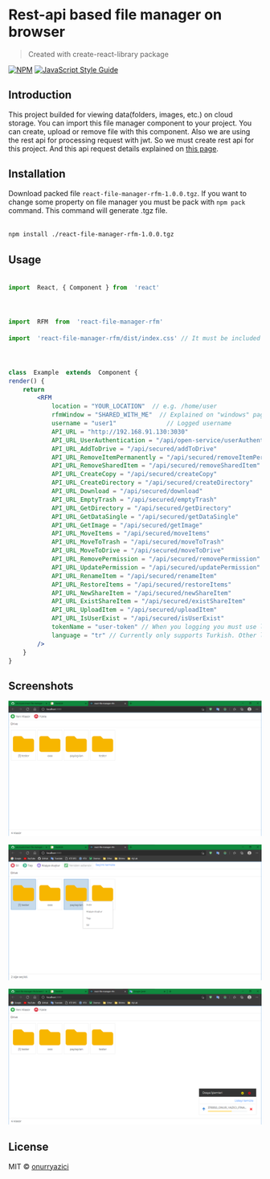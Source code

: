 
# Rest-api based file manager on browser

  

> Created with create-react-library package

  

[![NPM](https://img.shields.io/npm/v/react-file-manager-rfm.svg)](https://www.npmjs.com/package/react-file-manager-rfm) [![JavaScript Style Guide](https://img.shields.io/badge/code_style-standard-brightgreen.svg)](https://standardjs.com)

## Introduction

  

This project builded for viewing data(folders, images, etc.) on cloud storage. You can import this file manager component to your project. You can create, upload or remove file with this component. Also we are using the rest api for processing request with jwt. So we must create rest api for this project. And this api request details explained on <a href="https://github.com/onurryazici/react-file-manager-rfm/blob/main/docs/api.md">this page</a>.

  

## Installation

  

Download packed file `react-file-manager-rfm-1.0.0.tgz`. If you want to change some property on file manager you must be pack with `npm pack` command. This command will generate .tgz file.

```bash

npm install ./react-file-manager-rfm-1.0.0.tgz

```

## Usage

  
  

```jsx

import  React, { Component } from  'react'

  

import  RFM  from  'react-file-manager-rfm'

import  'react-file-manager-rfm/dist/index.css' // It must be included

  

class  Example  extends  Component {
render() {
	return  
		<RFM
			location = "YOUR_LOCATION"  // e.g. /home/user
			rfmWindow = "SHARED_WITH_ME"  // Explained on "windows" page
			username = "user1"  			// Logged username
			API_URL = "http://192.168.91.130:3030"
			API_URL_UserAuthentication = "/api/open-service/userAuthentication"
			API_URL_AddToDrive = "/api/secured/addToDrive"
			API_URL_RemoveItemPermanently = "/api/secured/removeItemPermanently"
			API_URL_RemoveSharedItem = "/api/secured/removeSharedItem"
			API_URL_CreateCopy = "/api/secured/createCopy"
			API_URL_CreateDirectory = "/api/secured/createDirectory"
			API_URL_Download = "/api/secured/download"
			API_URL_EmptyTrash = "/api/secured/emptyTrash"
			API_URL_GetDirectory = "/api/secured/getDirectory"
			API_URL_GetDataSingle = "/api/secured/getDataSingle"
			API_URL_GetImage = "/api/secured/getImage"
			API_URL_MoveItems = "/api/secured/moveItems"
			API_URL_MoveToTrash = "/api/secured/moveToTrash"
			API_URL_MoveToDrive = "/api/secured/moveToDrive"
			API_URL_RemovePermission = "/api/secured/removePermission"
			API_URL_UpdatePermission = "/api/secured/updatePermission"
			API_URL_RenameItem = "/api/secured/renameItem"
			API_URL_RestoreItems = "/api/secured/restoreItems"
			API_URL_NewShareItem = "/api/secured/newShareItem"
			API_URL_ExistShareItem = "/api/secured/existShareItem"
			API_URL_UploadItem = "/api/secured/uploadItem"
			API_URL_IsUserExist = "/api/secured/isUserExist"
			tokenName = "user-token" // When you logging you must use local.storageItem("your token name here")
			language = "tr" // Currently only supports Turkish. Other languages will be add soon
		/>
	}
}
```

## Screenshots

![enter image description here](https://github.com/onurryazici/react-file-manager-rfm/blob/main/screenshots/scr1.png)
  
![enter image description here](https://github.com/onurryazici/react-file-manager-rfm/blob/main/screenshots/scr2.png)

![enter image description here](https://github.com/onurryazici/react-file-manager-rfm/blob/main/screenshots/scr3.png)


## License

  

MIT © [onurryazici](https://github.com/onurryazici)

